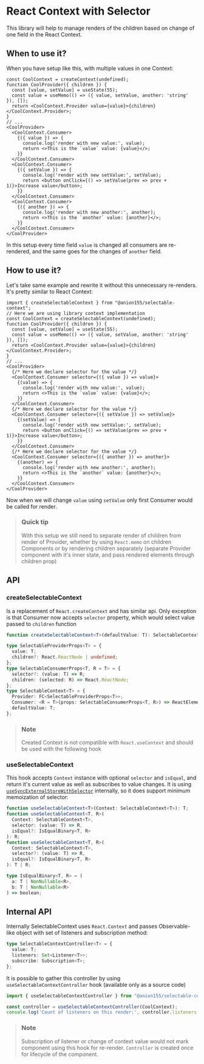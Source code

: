 # React Context with Selector

This library will help to manage renders of the children based on change of one field in the React Context.

## When to use it?

When you have setup like this, with multiple values in one Context:

```tsx
const CoolContext = createContext(undefined);
function CoolProvider({ children }) {
  const [value, setValue] = useState(55);
  const value = useMemo(() => ({ value, setValue, another: 'string' }), []);
  return <CoolContext.Provider value={value}>{children}</CoolContext.Provider>;
}
// ...
<CoolProvider>
  <CoolContext.Consumer>
    {({ value }) => {
      console.log('render with new value:', value);
      return <>This is the `value` value: {value}</>;
    }}
  </CoolContext.Consumer>
  <CoolContext.Consumer>
    {({ setValue }) => {
      console.log('render with new setValue:', setValue);
      return <button onClick={() => setValue(prev => prev + 1)}>Increase value</button>;
    }}
  </CoolContext.Consumer>
  <CoolContext.Consumer>
    {({ another }) => {
      console.log('render with new another:', another);
      return <>This is the `another` value: {another}</>;
    }}
  </CoolContext.Consumer>
</CoolProvider>
```

In this setup every time field `value` is changed all consumers are re-rendered, and the same goes for the changes of `another` field.

## How to use it?

Let's take same example and rewrite it without this unnecessary re-renders. It's pretty similar to React Context:

```tsx
import { createSelectableContext } from "@anion155/selectable-context";
// Here we are using library context implementation
const CoolContext = createSelectableContext(undefined);
function CoolProvider({ children }) {
  const [value, setValue] = useState(55);
  const value = useMemo(() => ({ value, setValue, another: 'string' }), []);
  return <CoolContext.Provider value={value}>{children}</CoolContext.Provider>;
}
// ...
<CoolProvider>
  {/* Here we declare selector for the value */}
  <CoolContext.Consumer selector={({ value }) => value}>
    {(value) => {
      console.log('render with new value:', value);
      return <>This is the `value` value: {value}</>;
    }}
  </CoolContext.Consumer>
  {/* Here we declare selector for the value */}
  <CoolContext.Consumer selector={({ setValue }) => setValue}>
    {(setValue) => {
      console.log('render with new setValue:', setValue);
      return <button onClick={() => setValue(prev => prev + 1)}>Increase value</button>;
    }}
  </CoolContext.Consumer>
  {/* Here we declare selector for the value */}
  <CoolContext.Consumer selector={({ another }) => another}>
    {(another) => {
      console.log('render with new another:', another);
      return <>This is the `another` value: {another}</>;
    }}
  </CoolContext.Consumer>
</CoolProvider>
```

Now when we will change `value` using `setValue` only first Consumer would be called for render.

> ### Quick tip
>
> With this setup we still need to separate render of children from render of Provider, whether by using `React.memo` on children Components or by rendering children separately (separate Provider component with it's inner state, and pass rendered elements through children prop)

## API

### createSelectableContext

Is a replacement of `React.createContext` and has similar api. Only exception is that Consumer now accepts `selector` property, which would select value passed to `children` function

```ts
function createSelectableContext<T>(defaultValue: T): SelectableContext<T>;

type SelectableProviderProps<T> = {
  value: T;
  children?: React.ReactNode | undefined;
};
type SelectableConsumerProps<T, R = T> = {
  selector?: (value: T) => R;
  children: (selected: R) => React.ReactNode;
};
type SelectableContext<T> = {
  Provider: FC<SelectableProviderProps<T>>;
  Consumer: <R = T>(props: SelectableConsumerProps<T, R>) => ReactElement;
  defaultValue: T;
};
```

> ### Note
>
> Created Context is not compatible with `React.useContext` and should be used with the following hook

### useSelectableContext

This hook accepts `Context` instance with optional `selector` and `isEqual`, and return it's current value as well as subscribes to value changes. It is using [`useSyncExternalStoreWithSelector`](https://reactjs.org/docs/hooks-reference.html#usesyncexternalstore) internally, so it does support minimum memoization of selector:

```ts
function useSelectableContext<T>(Context: SelectableContext<T>): T;
function useSelectableContext<T, R>(
  Context: SelectableContext<T>,
  selector: (value: T) => R,
  isEqual?: IsEqualBinary<T, R>
): R;
function useSelectableContext<T, R>(
  Context: SelectableContext<T>,
  selector?: (value: T) => R,
  isEqual?: IsEqualBinary<T, R>
): T | R;

type IsEqualBinary<T, R> = (
  a: T | NonNullable<R>,
  b: T | NonNullable<R>
) => boolean;
```

## Internal API

Internally SelectableContext uses `React.Context` and passes Observable-like object with set of listeners and subscription method:

```ts
type SelectableContextController<T> = {
  value: T;
  listeners: Set<Listener<T>>;
  subscribe: Subscription<T>;
};
```

It is possible to gather this controller by using `useSelectableContextController` hook (available only as a source code)

```ts
import { useSelectableContextController } from "@anion155/selectable-context/internal";

const controller = useSelectableContextController(CoolContext);
console.log('Count of listeners on this render:', controller.listeners.size);
```

> ### Note
>
> Subscription of listener or change of context value would not mark component using this hook for re-render. `Controller` is created once for lifecycle of the component.
